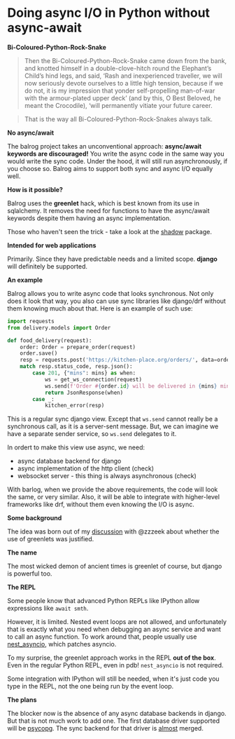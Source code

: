 # Doing async I/O in Python without async-await

**Bi-Coloured-Python-Rock-Snake**

> Then the Bi-Coloured-Python-Rock-Snake came down from the bank, and knotted himself in a double-clove-hitch round the Elephant’s Child’s hind legs, and said, ‘Rash and inexperienced traveller, we will now seriously devote ourselves to a little high tension, because if we do not, it is my impression that yonder self-propelling man-of-war with the armour-plated upper deck’ (and by this, O Best Beloved, he meant the Crocodile), ‘will permanently vitiate your future career.

> That is the way all Bi-Coloured-Python-Rock-Snakes always talk.

**No async/await**

The balrog project takes an unconventional approach: **async/await keywords are discouraged!**
You write the async code in the same way you would write the sync code.
Under the hood, it will still run asynchronously, if you choose so.
Balrog aims to support both sync and async I/O equally well.

**How is it possible?**

Balrog uses the **greenlet** hack, which is best known from its use in sqlalchemy. It removes the need for functions to have the
async/await keywords despite them having an async implementation.

Those who haven't seen the trick - take a look at the [shadow](https://github.com/balrogproject/shadow) package.

**Intended for web applications**

Primarily. Since they have predictable needs and a limited scope.
**django** will definitely be supported.

**An example**

Balrog allows you to write async code that looks synchronous.
Not only does it look that way, you also can use sync libraries like django/drf
without them knowing much about that. Here is an example of such use:

```python
import requests
from delivery.models import Order

def food_delivery(request):
    order: Order = prepare_order(request)
    order.save()
    resp = requests.post('https://kitchen-place.org/orders/', data=order.as_dict())
    match resp.status_code, resp.json():
        case 201, {"mins": mins} as when:
            ws = get_ws_connection(request)
            ws.send(f'Order #{order.id} will be delivered in {mins} minutes.')
            return JsonResponse(when)
        case _:
            kitchen_error(resp)
```

This is a regular sync django view. Except that `ws.send` cannot really be a synchronous call,
as it is a server-sent message. But, we can imagine we have a separate sender service, so `ws.send` delegates to it.

In ordert to make this view use async, we need:

- async database backend for django
- async implementation of the http client (check)
- websocket server - this thing is always asynchronous (check)

With barlog, when we provide the above requirements, the code will look the same, or very similar.
Also, it will be able to integrate with higher-level frameworks like drf,
without them even knowing the I/O is async.

**Some background**

The idea was born out of my [discussion](https://github.com/balrogproject/rfc/issues/3) with
@zzzeek about whether the use of
greenlets was justified.

**The name**

The most wicked demon of ancient times is greenlet of course, but django is powerful too.

**The REPL**

Some people know that advanced Python REPLs like IPython allow expressions like `await smth`.

However, it is limited. Nested
event loops are not allowed, and unfortunately that is exactly what you need
when debugging an async service and want to call an async function.
To work around that, people usually use
[nest_asyncio](https://github.com/erdewit/nest_asyncio), which patches asyncio.

To my surprise, the greenlet approach works in the REPL **out of the box**. Even in the regular Python REPL, even in pdb!
`nest_asyncio` is not required.

Some integration with IPython will still be needed, when it's just code you type in the REPL, not the one being run
by the event loop.

**The plans**

The blocker now is the absence of any async database backends in django. But that is not much work to add one.
The first database driver supported will be [psycopg](https://github.com/psycopg/psycopg).
The sync backend for that driver is [almost](https://github.com/django/django/pull/15687) merged.